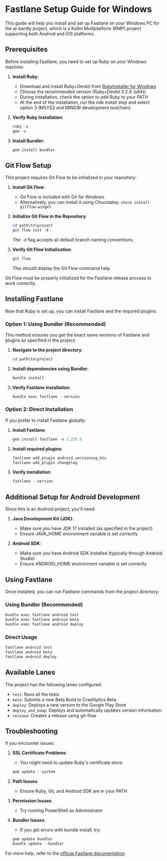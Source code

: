 # Fastlane Setup Guide for Windows

This guide will help you install and set up Fastlane on your Windows PC for the ai-bardly project, which is a Kotlin Multiplatform (KMP) project supporting both Android and iOS platforms.

## Prerequisites

Before installing Fastlane, you need to set up Ruby on your Windows machine:

1. **Install Ruby**:
   - Download and install Ruby+Devkit from [RubyInstaller for Windows](https://rubyinstaller.org/downloads/)
   - Choose the recommended version (Ruby+Devkit 3.2.X (x64))
   - During installation, check the option to add Ruby to your PATH
   - At the end of the installation, run the ridk install step and select option 3 (MSYS2 and MINGW development toolchain)

2. **Verify Ruby Installation**:
   ```powershell
   ruby -v
   gem -v
   ```

3. **Install Bundler**:
   ```powershell
   gem install bundler
   ```

## Git Flow Setup

This project requires Git Flow to be initialized in your repository:

1. **Install Git Flow**:
   - Git Flow is included with Git for Windows
   - Alternatively, you can install it using Chocolatey: `choco install gitflow-winget`

2. **Initialize Git Flow in the Repository**:
   ```powershell
   cd path\to\project
   git flow init -d
   ```
   The `-d` flag accepts all default branch naming conventions.

3. **Verify Git Flow Initialization**:
   ```powershell
   git flow
   ```
   This should display the Git Flow command help.

Git Flow must be properly initialized for the Fastlane release process to work correctly.

## Installing Fastlane

Now that Ruby is set up, you can install Fastlane and the required plugins:

### Option 1: Using Bundler (Recommended)

This method ensures you get the exact same versions of Fastlane and plugins as specified in the project:

1. **Navigate to the project directory**:
   ```powershell
   cd path\to\project
   ```

2. **Install dependencies using Bundler**:
   ```powershell
   bundle install
   ```

3. **Verify Fastlane installation**:
   ```powershell
   bundle exec fastlane --version
   ```

### Option 2: Direct Installation

If you prefer to install Fastlane globally:

1. **Install Fastlane**:
   ```powershell
   gem install fastlane -v 2.226.0
   ```

2. **Install required plugins**:
   ```powershell
   fastlane add_plugin android_versioning_kts
   fastlane add_plugin changelog
   ```

3. **Verify installation**:
   ```powershell
   fastlane --version
   ```

## Additional Setup for Android Development

Since this is an Android project, you'll need:

1. **Java Development Kit (JDK)**:
   - Make sure you have JDK 17 installed (as specified in the project)
   - Ensure JAVA_HOME environment variable is set correctly

2. **Android SDK**:
   - Make sure you have Android SDK installed (typically through Android Studio)
   - Ensure ANDROID_HOME environment variable is set correctly

## Using Fastlane

Once installed, you can run Fastlane commands from the project directory:

### Using Bundler (Recommended)

```powershell
bundle exec fastlane android test
bundle exec fastlane android beta
bundle exec fastlane android deploy
```

### Direct Usage

```powershell
fastlane android test
fastlane android beta
fastlane android deploy
```

## Available Lanes

The project has the following lanes configured:

- `test`: Runs all the tests
- `beta`: Submits a new Beta Build to Crashlytics Beta
- `deploy`: Deploys a new version to the Google Play Store
- `deploy_and_bump`: Deploys and automatically updates version information
- `release`: Creates a release using git-flow

## Troubleshooting

If you encounter issues:

1. **SSL Certificate Problems**:
   - You might need to update Ruby's certificate store:
   ```powershell
   gem update --system
   ```

2. **Path Issues**:
   - Ensure Ruby, Git, and Android SDK are in your PATH

3. **Permission Issues**:
   - Try running PowerShell as Administrator

4. **Bundler Issues**:
   - If you get errors with bundle install, try:
   ```powershell
   gem update bundler
   bundle update --bundler
   ```

For more help, refer to the [official Fastlane documentation](https://docs.fastlane.tools/).
